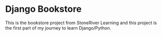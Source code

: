 # Django Bookstore #
This is the bookstore project from StoneRiver Learning and this project is the first part of my journey to learn Django/Python.
